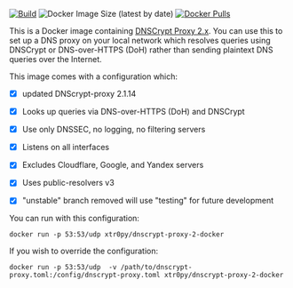 [![Build](https://github.com/xtr0py/dnscrypt-proxy-2-docker/actions/workflows/docker-publish.yml/badge.svg?branch=testing)](https://github.com/xtr0py/dnscrypt-proxy-2-docker/actions/workflows/docker-publish.yml)
![Docker Image Size (latest by date)](https://img.shields.io/docker/image-size/xtr0py/dnscrypt-proxy-2-docker)
[![Docker Pulls](https://img.shields.io/docker/pulls/xtr0py/dnscrypt-proxy-2-docker.svg)](https://hub.docker.com/r/xtr0py/dnscrypt-proxy-2-docker)

This is a Docker image containing [DNSCrypt Proxy 2.x](https://github.com/jedisct1/dnscrypt-proxy). You can use this to set up a DNS proxy on your local network which resolves queries using DNSCrypt or DNS-over-HTTPS (DoH) rather than sending plaintext DNS queries over the Internet.

This image comes with a configuration which:
- [x] updated DNScrypt-proxy 2.1.14 
- [x] Looks up queries via DNS-over-HTTPS (DoH) and DNSCrypt
- [x] Use only DNSSEC, no logging, no filtering servers
- [x] Listens on all interfaces
- [x] Excludes Cloudflare, Google, and Yandex servers
- [x] Uses public-resolvers v3
- [x] "unstable" branch removed will use "testing" for future development 



You can run with this configuration:

`docker run -p 53:53/udp xtr0py/dnscrypt-proxy-2-docker`


If you wish to override the configuration:

`docker run -p 53:53/udp  -v /path/to/dnscrypt-proxy.toml:/config/dnscrypt-proxy.toml xtr0py/dnscrypt-proxy-2-docker`

